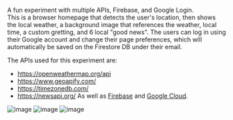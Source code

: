 A fun experiment with multiple APIs, Firebase, and Google Login.<br>
This is a browser homepage that detects the user's location, then shows the local weather, a background image that references the weather, local time, a custom gretting, and 6 local "good news". The users can log in using their Google account and change their page preferences, which will automatically be saved on the Firestore DB under their email.

The APIs used for this experiment are:
- https://openweathermap.org/api
- https://www.geoapify.com/
- https://timezonedb.com/
- https://newsapi.org/
As well as <a href='https://firebase.google.com/' target='_blank'>Firebase</a> and <a href='https://console.cloud.google.com/' target='_blank'>Google Cloud</a>.

![image](https://user-images.githubusercontent.com/13749400/201205608-dd20e0cc-e856-4ca5-85e5-54ed977414d0.png)
![image](https://user-images.githubusercontent.com/13749400/201206502-eef96504-50dd-4402-9916-f628de7b9630.png)
![image](https://user-images.githubusercontent.com/13749400/201206803-620c5c3c-2806-4682-b3c9-ec2ec337b97f.png)


